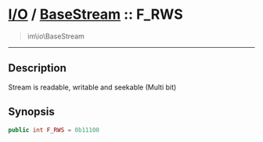 # [I/O](io.md) / [BaseStream](io-BaseStream.md) :: F_RWS
 > im\io\BaseStream
____

## Description
Stream is readable, writable and seekable (Multi bit)

## Synopsis
```php
public int F_RWS = 0b11100
```

